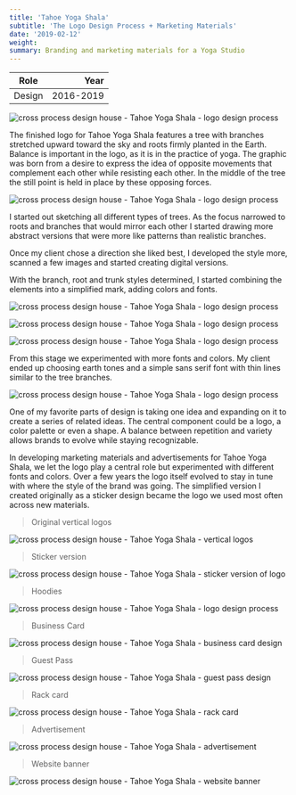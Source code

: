 ```yaml
---
title: 'Tahoe Yoga Shala'
subtitle: 'The Logo Design Process + Marketing Materials'
date: '2019-02-12'
weight: 
summary: Branding and marketing materials for a Yoga Studio 
---
```


| Role | Year |
| ----------- | -----------: |
| Design | 2016-2019 |

![cross process design house - Tahoe Yoga Shala - logo design process](/images/work/tahoeyogashala/tahoe-yoga-shala-studio-sign.jpg "Tahoe Yoga Shala black and white horizontal logo")

The finished logo for Tahoe Yoga Shala features a tree with branches stretched upward toward the sky and roots firmly planted in the Earth. Balance is important in the logo, as it is in the practice of yoga. The graphic was born from a desire to express the idea of opposite movements that complement each other while resisting each other. In the middle of the tree the still point is held in place by these opposing forces.

![cross process design house - Tahoe Yoga Shala - logo design process](/images/work/tahoeyogashala/tahoe-yoga-shala-logo-design-process-round-2.jpg "Tahoe Yoga Shala logo design process round 2")

I started out sketching all different types of trees. As the focus narrowed to roots and branches that would mirror each other I started drawing more abstract versions that were more like patterns than realistic branches. 

Once my client chose a direction she liked best, I developed the style more, scanned a few images and started creating digital versions.

With the branch, root and trunk styles determined, I started combining the elements into a simplified mark, adding colors and fonts.

![cross process design house - Tahoe Yoga Shala - logo design process](/images/work/tahoeyogashala/tahoe-yoga-shala-logo-design-process-round-3-1.jpg "Tahoe Yoga Shala logo design process round 3")

![cross process design house - Tahoe Yoga Shala - logo design process](/images/work/tahoeyogashala/tahoe-yoga-shala-logo-design-process-round-3-2.jpg "Tahoe Yoga Shala logo design process round 3")

![cross process design house - Tahoe Yoga Shala - logo design process](/images/work/tahoeyogashala/tahoe-yoga-shala-logo-design-process-round-3-3.jpg "Tahoe Yoga Shala logo design process round 3")

From this stage we experimented with more fonts and colors. My client ended up choosing earth tones and a simple sans serif font with thin lines similar to the tree branches. 

![cross process design house - Tahoe Yoga Shala - logo design process](/images/work/tahoeyogashala/tahoe-yoga-shala-logo-design-horizontal-color-2017.jpg "Tahoe Yoga Shala color horizontal logo")

One of my favorite parts of design is taking one idea and expanding on it to create a series of related ideas. The central component could be a logo, a color palette or even a shape. A balance between repetition and variety allows brands to evolve while staying recognizable. 

In developing marketing materials and advertisements for Tahoe Yoga Shala, we let the logo play a central role but experimented with different fonts and colors. Over a few years the logo itself evolved to stay in tune with where the style of the brand was going. The simplified version I created originally as a sticker design became the logo we used most often across new materials.

> Original vertical logos

![cross process design house - Tahoe Yoga Shala - vertical logos ](/images/work/tahoeyogashala/tahoe-yoga-shala-branding-and-marketing-logo-design-vertical-2017.jpg "Tahoe Yoga Shala vertical logo")

> Sticker version

![cross process design house - Tahoe Yoga Shala - sticker version of logo](/images/work/tahoeyogashala/tahoe-yoga-shala-branding-and-marketing-logo-design-sticker-version-2019.jpg "Tahoe Yoga Shala logo evolution")

> Hoodies

![cross process design house - Tahoe Yoga Shala - logo design process](/images/work/tahoeyogashala/tahoe-yoga-shala-logo-on-hoodies.jpg "Tahoe Yoga Shala black and white horizontal logo")

> Business Card

![cross process design house - Tahoe Yoga Shala - business card design](/images/work/tahoeyogashala/tahoe-yoga-shala-branding-and-marketing-business-card.jpg "Tahoe Yoga Shala business card")  

> Guest Pass 

![cross process design house - Tahoe Yoga Shala - guest pass design](/images/work/tahoeyogashala/tahoe-yoga-shala-branding-and-marketing-guest-pass.jpg "Tahoe Yoga Shala guest pass") 

> Rack card

![cross process design house - Tahoe Yoga Shala - rack card](/images/work/tahoeyogashala/tahoe-yoga-shala-branding-and-marketing-rack-card-2018.jpg "Tahoe Yoga Shala rack card") 

> Advertisement

![cross process design house - Tahoe Yoga Shala - advertisement](/images/work/tahoeyogashala/tahoe-yoga-shala-branding-and-marketing-tahoe-entertainer-ad-august-2019.jpg "Tahoe Yoga Shala advertisement")

> Website banner

![cross process design house - Tahoe Yoga Shala - website banner](/images/work/tahoeyogashala/tahoe-yoga-shala-branding-and-marketing-web-banner-2017.jpg "Tahoe Yoga Shala website banner")

